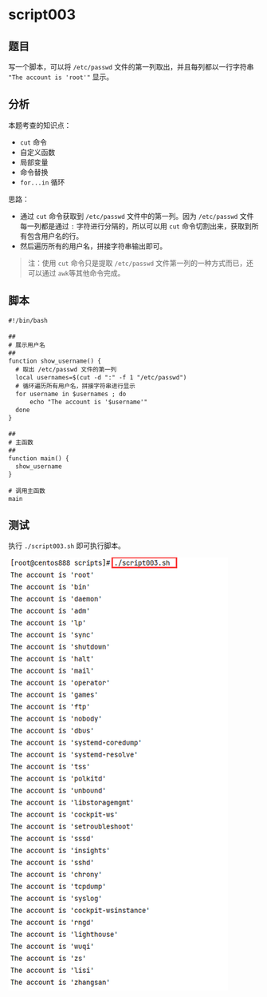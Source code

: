 # script003
## 题目

写一个脚本，可以将 `/etc/passwd` 文件的第一列取出，并且每列都以一行字符串 `"The account is 'root'"` 显示。





## 分析

本题考查的知识点：

- `cut` 命令
- 自定义函数
- 局部变量
- 命令替换
- `for...in` 循环

思路：

- 通过 `cut` 命令获取到 `/etc/passwd` 文件中的第一列。因为 `/etc/passwd` 文件每一列都是通过 `:` 字符进行分隔的，所以可以用 `cut` 命令切割出来，获取到所有包含用户名的行。
- 然后遍历所有的用户名，拼接字符串输出即可。



> 注：使用 `cut` 命令只是提取 `/etc/passwd` 文件第一列的一种方式而已，还可以通过 `awk`等其他命令完成。





## 脚本

```shell
#!/bin/bash

##
# 展示用户名
##
function show_username() {
  # 取出 /etc/passwd 文件的第一列
  local usernames=$(cut -d ":" -f 1 "/etc/passwd")
  # 循环遍历所有用户名，拼接字符串进行显示
  for username in $usernames ; do
      echo "The account is '$username'"
  done
}

##
# 主函数
##
function main() {
  show_username
}

# 调用主函数
main
```





## 测试

执行 `./script003.sh` 即可执行脚本。

![image-20220529120940774](image-script003/image-20220529120940774.png)

